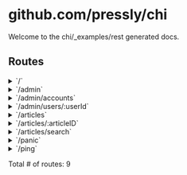 # github.com/pressly/chi

Welcome to the chi/_examples/rest generated docs.

## Routes

<details>
<summary>`/`</summary>

- [RequestID](/middleware/request_id.go#L63)
- [Logger](/middleware/logger.go#L22)
- [Recoverer](/middleware/recoverer.go#L18)
- **/**
	- _GET_
		- [main.main.func1](/_examples/rest/main.go#L66)

</details>
<details>
<summary>`/admin`</summary>

- [RequestID](/middleware/request_id.go#L63)
- [Logger](/middleware/logger.go#L22)
- [Recoverer](/middleware/recoverer.go#L18)
- **/admin**
	- [main.AdminOnly](/_examples/rest/main.go#L241)
	- **/**
		- _GET_
			- [main.adminRouter.func1](/_examples/rest/main.go#L228)

</details>
<details>
<summary>`/admin/accounts`</summary>

- [RequestID](/middleware/request_id.go#L63)
- [Logger](/middleware/logger.go#L22)
- [Recoverer](/middleware/recoverer.go#L18)
- **/admin**
	- [main.AdminOnly](/_examples/rest/main.go#L241)
	- **/accounts**
		- _GET_
			- [main.adminRouter.func2](/_examples/rest/main.go#L231)

</details>
<details>
<summary>`/admin/users/:userId`</summary>

- [RequestID](/middleware/request_id.go#L63)
- [Logger](/middleware/logger.go#L22)
- [Recoverer](/middleware/recoverer.go#L18)
- **/admin**
	- [main.AdminOnly](/_examples/rest/main.go#L241)
	- **/users/:userId**
		- _GET_
			- [main.adminRouter.func3](/_examples/rest/main.go#L234)

</details>
<details>
<summary>`/articles`</summary>

- [RequestID](/middleware/request_id.go#L63)
- [Logger](/middleware/logger.go#L22)
- [Recoverer](/middleware/recoverer.go#L18)
- **/articles**
	- **/**
		- _GET_
			- [main.paginate](/_examples/rest/main.go#L254)
			- [main.ListArticles](/_examples/rest/main.go#L147)
		- _POST_
			- [main.CreateArticle](/_examples/rest/main.go#L153)

</details>
<details>
<summary>`/articles/:articleID`</summary>

- [RequestID](/middleware/request_id.go#L63)
- [Logger](/middleware/logger.go#L22)
- [Recoverer](/middleware/recoverer.go#L18)
- **/articles**
	- **/:articleID**
		- [main.ArticleCtx](/_examples/rest/main.go#L125)
		- **/**
			- _GET_
				- [main.GetArticle](/_examples/rest/main.go#L176)
			- _PUT_
				- [main.UpdateArticle](/_examples/rest/main.go#L188)
			- _DELETE_
				- [main.DeleteArticle](/_examples/rest/main.go#L206)

</details>
<details>
<summary>`/articles/search`</summary>

- [RequestID](/middleware/request_id.go#L63)
- [Logger](/middleware/logger.go#L22)
- [Recoverer](/middleware/recoverer.go#L18)
- **/articles**
	- **/search**
		- _GET_
			- [main.SearchArticles](/_examples/rest/main.go#L141)

</details>
<details>
<summary>`/panic`</summary>

- [RequestID](/middleware/request_id.go#L63)
- [Logger](/middleware/logger.go#L22)
- [Recoverer](/middleware/recoverer.go#L18)
- **/panic**
	- _GET_
		- [main.main.func3](/_examples/rest/main.go#L74)

</details>
<details>
<summary>`/ping`</summary>

- [RequestID](/middleware/request_id.go#L63)
- [Logger](/middleware/logger.go#L22)
- [Recoverer](/middleware/recoverer.go#L18)
- **/ping**
	- _GET_
		- [main.main.func2](/_examples/rest/main.go#L70)

</details>

Total # of routes: 9

